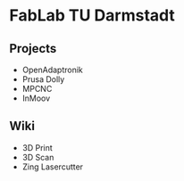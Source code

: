 # FabLab TU Darmstadt


## Projects

 - OpenAdaptronik
 - Prusa Dolly
 - MPCNC
 - InMoov

## Wiki

 - 3D Print
 - 3D Scan
 - Zing Lasercutter
